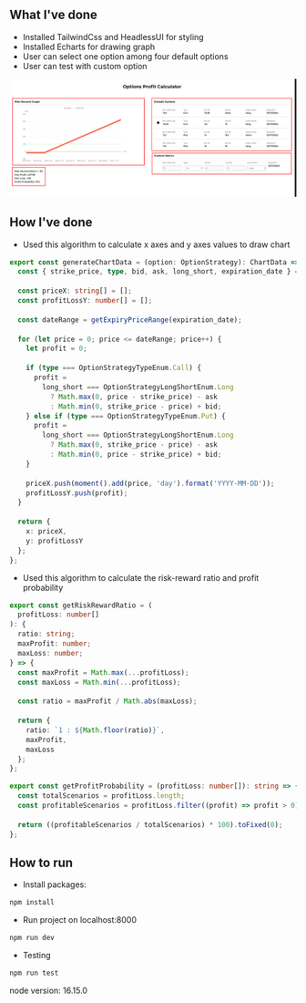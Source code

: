 ## What I've done
- Installed TailwindCss and HeadlessUI for styling
- Installed Echarts for drawing graph
- User can select one option among four default options
- User can test with custom option

![img.png](img.png)

## How I've done

- Used this algorithm to calculate x axes and y axes values to draw chart
```typescript
export const generateChartData = (option: OptionStrategy): ChartData => {
  const { strike_price, type, bid, ask, long_short, expiration_date } = option;

  const priceX: string[] = [];
  const profitLossY: number[] = [];

  const dateRange = getExpiryPriceRange(expiration_date);

  for (let price = 0; price <= dateRange; price++) {
    let profit = 0;

    if (type === OptionStrategyTypeEnum.Call) {
      profit =
        long_short === OptionStrategyLongShortEnum.Long
          ? Math.max(0, price - strike_price) - ask
          : Math.min(0, strike_price - price) + bid;
    } else if (type === OptionStrategyTypeEnum.Put) {
      profit =
        long_short === OptionStrategyLongShortEnum.Long
          ? Math.max(0, strike_price - price) - ask
          : Math.min(0, price - strike_price) + bid;
    }

    priceX.push(moment().add(price, 'day').format('YYYY-MM-DD'));
    profitLossY.push(profit);
  }

  return {
    x: priceX,
    y: profitLossY
  };
};
```

- Used this algorithm to calculate the risk-reward ratio and profit probability
```typescript
export const getRiskRewardRatio = (
  profitLoss: number[]
): {
  ratio: string;
  maxProfit: number;
  maxLoss: number;
} => {
  const maxProfit = Math.max(...profitLoss);
  const maxLoss = Math.min(...profitLoss);

  const ratio = maxProfit / Math.abs(maxLoss);

  return {
    ratio: `1 : ${Math.floor(ratio)}`,
    maxProfit,
    maxLoss
  };
};
```
```typescript
export const getProfitProbability = (profitLoss: number[]): string => {
  const totalScenarios = profitLoss.length;
  const profitableScenarios = profitLoss.filter((profit) => profit > 0).length;

  return ((profitableScenarios / totalScenarios) * 100).toFixed(0);
};
```


## How to run

- Install packages:
```bash
npm install
```
- Run project on localhost:8000
```bash
npm run dev
```
- Testing
```bash
npm run test
```

node version: 16.15.0

